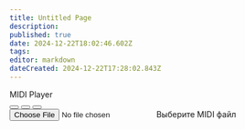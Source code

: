 ```yaml
---
title: Untitled Page
description: 
published: true
date: 2024-12-22T18:02:46.602Z
tags: 
editor: markdown
dateCreated: 2024-12-22T17:28:02.843Z
---
```


<div class="player">
        <div class="title">MIDI Player</div>
        <div class="visualizer">
            <div class="bars">
                <div class="bar"></div>
                <div class="bar"></div>
                <div class="bar"></div>
                <div class="bar"></div>
                <div class="bar"></div>
                <div class="bar"></div>
                <div class="bar"></div>
                <div class="bar"></div>
                <div class="bar"></div>
                <div class="bar"></div>
                <div class="bar"></div>
                <div class="bar"></div>
                <div class="bar"></div>
                <div class="bar"></div>
                <div class="bar"></div>
            </div>
        </div>
        <div class="controls">
            <button class="btn" id="prevBtn"><i class="fas fa-backward"></i></button>
            <button class="btn" id="playBtn"><i class="fas fa-play"></i></button>
            <button class="btn" id="nextBtn"><i class="fas fa-forward"></i></button>
        </div>
        <input type="file" id="fileInput" class="file-input" accept=".mid,.midi">
        <label for="fileInput" class="file-label">Выберите MIDI файл</label>
        <div class="progress">
            <div class="progress-bar"></div>
        </div>
    </div>